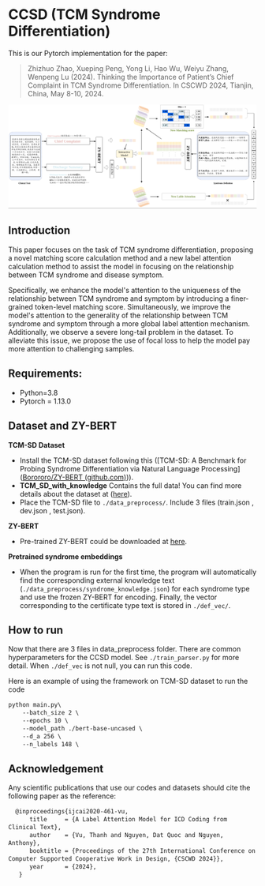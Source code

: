 # CCSD (TCM Syndrome Differentiation)

This is our Pytorch implementation for the paper:

> Zhizhuo Zhao, Xueping Peng, Yong Li, Hao Wu, Weiyu Zhang, Wenpeng Lu (2024). Thinking the Importance of Patient’s Chief Complaint in TCM Syndrome Differentiation. In CSCWD 2024, Tianjin, China, May 8-10, 2024.

![image-20240216141103554](./moduel.png)

## Introduction

This paper focuses on the task of TCM syndrome differentiation, proposing a novel matching score calculation method and a new label attention calculation method to assist the model in focusing on the relationship between TCM syndrome and disease symptom.

Specifically, we enhance the model's attention to the uniqueness of the relationship between TCM syndrome and symptom by introducing a finer-grained token-level matching score. Simultaneously, we improve the model's attention to the generality of the relationship between TCM syndrome and symptom through a more global label attention mechanism. Additionally, we observe a severe long-tail problem in the dataset. To alleviate this issue, we propose the use of focal loss to help the model pay more attention to challenging samples. 

## Requirements:

- Python=3.8
- Pytorch = 1.13.0

## Dataset and ZY-BERT

**TCM-SD Dataset**

- Install the TCM-SD dataset following this ([TCM-SD: A Benchmark for Probing Syndrome Differentiation via Natural Language Processing]([Borororo/ZY-BERT (github.com)](https://github.com/Borororo/ZY-BERT))).
- **TCM_SD_with_knowledge** Contains the full data! You can find more details about the dataset at ([here](https://tianchi.aliyun.com/dataset/dataDetail?dataId=139034)).
- Place the TCM-SD file to `./data_preprocess/`. Include 3 files (train.json , dev.json , test.json).

**ZY-BERT**

- Pre-trained ZY-BERT could be downloaded at [here](https://drive.google.com/file/d/1fC9geqeLk5YK9y_O-UjfIKtLeu0Iie8j/view?usp=sharing).

**Pretrained syndrome embeddings**

- When the program is run for the first time, the program will automatically find the corresponding external knowledge text (`./data_preprocess/syndrome_knowledge.json`) for each syndrome type and use the frozen ZY-BERT for encoding. Finally, the vector corresponding to the certificate type text is stored in `./def_vec/`.

## How to run

Now that there are 3 files in data_preprocess folder. There are common hyperparameters for the CCSD model. See `./train_parser.py` for more detail. When `./def_vec` is not null, you can run this code.

Here is an example of using the framework on TCM-SD dataset to run the code

```
python main.py\
	--batch_size 2 \
	--epochs 10 \
	--model_path ./bert-base-uncased \
	--d_a 256 \
	--n_labels 148 \
```



## Acknowledgement

Any scientific publications that use our codes and datasets should cite the following paper as the reference:

```
  @inproceedings{ijcai2020-461-vu,
      title     = {A Label Attention Model for ICD Coding from Clinical Text},
      author    = {Vu, Thanh and Nguyen, Dat Quoc and Nguyen, Anthony},
      booktitle = {Proceedings of the 27th International Conference on Computer Supported Cooperative Work in Design, {CSCWD 2024}},             
      year      = {2024},
   }
```